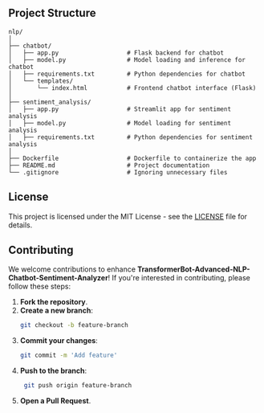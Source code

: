 ## Project Structure

```plaintext
nlp/
│
├── chatbot/  
│   ├── app.py                   # Flask backend for chatbot
│   ├── model.py                 # Model loading and inference for chatbot
│   ├── requirements.txt         # Python dependencies for chatbot
│   └── templates/
│       └── index.html           # Frontend chatbot interface (Flask)
│
├── sentiment_analysis/
│   ├── app.py                   # Streamlit app for sentiment analysis
│   ├── model.py                 # Model loading for sentiment analysis
│   ├── requirements.txt         # Python dependencies for sentiment analysis
│
├── Dockerfile                   # Dockerfile to containerize the app
├── README.md                    # Project documentation
└── .gitignore                   # Ignoring unnecessary files

```

## License
This project is licensed under the MIT License - see the [LICENSE](LICENSE) file for details.
## Contributing

We welcome contributions to enhance **TransformerBot-Advanced-NLP-Chatbot-Sentiment-Analyzer**! If you're interested in contributing, please follow these steps:

1. **Fork the repository**.
2. **Create a new branch**:
   ```bash
   git checkout -b feature-branch
3. **Commit your changes**:
   ```bash
   git commit -m 'Add feature'
   ```
4. **Push to the branch**:
   ```bash
    git push origin feature-branch
   ```
5. **Open a Pull Request**.
